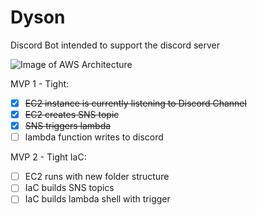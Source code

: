 # Dyson
Discord Bot intended to support the discord server


![Image of AWS Architecture](https://github.com/kstasko/dyson/blob/master/images/dyson.jpg)

MVP 1 - Tight:
- [x] ~~EC2 instance is currently listening to Discord Channel~~
- [x] ~~EC2 creates SNS topic~~
- [x] ~~SNS triggers lambda~~
- [ ] lambda function writes to discord

MVP 2 - Tight IaC:
- [ ] EC2 runs with new folder structure
- [ ] IaC builds SNS topics
- [ ] IaC builds lambda shell with trigger
